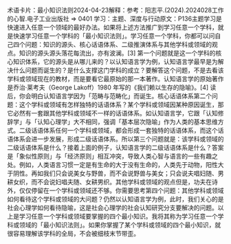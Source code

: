 

术语卡片：最小知识法则2024-04-23解释：参考：阳志平.(2024).2024028工作的心智.电子工业出版社 => 0401 学习：主题、深度与行动原文：P136主题学习是快速进入任意一个领域的最好办法。如果将上述方法推广到学习任意一个学科，就是快速学习任意一个学科的「最小知识法则」。学习任意一个学科，你都可以问自己四个问题：知识的源头、核心话语体系、二级推演体系与其他学科或领域的观点。知识的源头源头落花每流出，亦有波澜。[3] 第一个问题就是这一个学科的核心知识体系，它的源头是从哪儿来的？以认知语言学为例，认知语言学最早是为解决什么问题而诞生的？是什么支撑这门学科的成立？要解答这个问题，不是去看该学科或领域现在的教材，而是要看它最原始的那一本著作。认知语言学的原始著作是乔治·莱考夫（George Lakoff）1980 年写的《我们赖以生存的隐喻》。[4] 读后，你会明白认知语言学因为「范畴与范畴化」而诞生。核心话语体系第二个问题：这个学科或领域有怎样独特的话语体系？某个学科或领域因某种原因诞生，那它必然有一套跟其他学科或领域不一样的话语体系。如认知语言学，它跟「认知修辞学」与「认知心理学」大不相同，强调「基本层次隐喻」作为人类的基本思维方式。二级话语体系任何一个学科或领域，都会形成一套独特的话语体系，而这个话语体系会进一步发展，形成二级话语体系。所以第三个问题就是：该学科或领域的二级话语体系是什么？接着上面的例子，认知语言学的二级话语体系是什么？答案是「象似性原则」与「经济原则」相互冲突，导致人类心智与语言的一些有趣之处。例如，人类语言习惯一定是有生命的大于没有生命的，人类先于动物，阳性大于阴性。再如我们只会说美女与野兽，而不会说野兽与美女；只会说夫唱妇随、男耕女织，而不会说妇唱夫随、女耕男织。其他学科或领域的观点但是，功夫在诗外，仅仅停留在一个学科或领域还不够。你需要思考第四个问题：其他学科或领域如何看待这个学科或领域的大问题？仍然以认知语言学为例，此时，我们关心的是社会心理学如何看待隐喻，这是社会心理学的社会认知研究分支要解决的问题。以上是学习任意一个学科或领域要掌握的四个最小知识。我将其称为学习任意一个学科或领域的「最小知识法则」。如果你掌握了某个学科或领域的四个最小知识，就很容易理解该学科的全局，不会被细枝末节带歪。